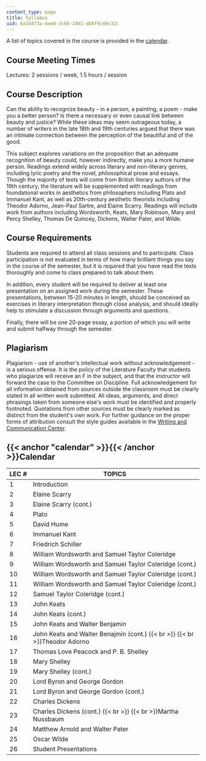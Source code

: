 ```yaml
---
content_type: page
title: Syllabus
uid: 6a3d473a-dae0-3c60-1841-db8f9c49c32c
---
```


A list of topics covered in the course is provided in the [calendar](#calendar).

Course Meeting Times
--------------------

Lectures: 2 sessions / week, 1.5 hours / session

Course Description
------------------

Can the ability to recognize beauty - in a person, a painting, a poem - make you a better person? Is there a necessary or even causal link between beauty and justice? While these ideas may seem outrageous today, a number of writers in the late 18th and 19th centuries argued that there was an intimate connection between the perception of the beautiful and of the good.

This subject explores variations on the proposition that an adequate recognition of beauty could, however indirectly, make you a more humane person. Readings extend widely across literary and non-literary genres, including lyric poetry and the novel, philosophical prose and essays. Though the majority of texts will come from British literary authors of the 19th century, the literature will be supplemented with readings from foundational works in aesthetics from philosophers including Plato and Immanuel Kant, as well as 20th-century aesthetic theorists including Theodor Adorno, Jean-Paul Sartre, and Elaine Scarry. Readings will include work from authors including Wordsworth, Keats, Mary Robinson, Mary and Percy Shelley, Thomas De Quincey, Dickens, Walter Pater, and Wilde.

Course Requirements
-------------------

Students are required to attend all class sessions and to participate. Class participation is not evaluated in terms of how many brilliant things you say in the course of the semester, but it is required that you have read the texts thoroughly and come to class prepared to talk about them.

In addition, every student will be required to deliver at least one presentation on an assigned work during the semester. These presentations, between 15-20 minutes in length, should be conceived as exercises in literary interpretation through close analysis, and should ideally help to stimulate a discussion through arguments and questions.

Finally, there will be one 20-page essay, a portion of which you will write and submit halfway through the semester.

Plagiarism
----------

Plagiarism - use of another's intellectual work without acknowledgement - is a serious offense. It is the policy of the Literature Faculty that students who plagiarize will receive an F in the subject, and that the instructor will forward the case to the Committee on Discipline. Full acknowledgement for all information obtained from sources outside the classroom must be clearly stated in all written work submitted. All ideas, arguments, and direct phrasings taken from someone else's work must be identified and properly footnoted. Quotations from other sources must be clearly marked as distinct from the student's own work. For further guidance on the proper forms of attribution consult the style guides available in the [Writing and Communication Center](http://web.mit.edu/writing/Center/).

{{< anchor "calendar" >}}{{< /anchor >}}Calendar
------------------------------------------------

| LEC # | TOPICS |
| --- | --- |
| 1 | Introduction |
| 2 | Elaine Scarry |
| 3 | Elaine Scarry (cont.) |
| 4 | Plato |
| 5 | David Hume |
| 6 | Immanuel Kant |
| 7 | Friedrich Schiller |
| 8 | William Wordsworth and Samuel Taylor Coleridge |
| 9 | William Wordsworth and Samuel Taylor Coleridge (cont.) |
| 10 | William Wordsworth and Samuel Taylor Coleridge (cont.) |
| 11 | William Wordsworth and Samuel Taylor Coleridge (cont.) |
| 12 | Samuel Taylor Coleridge (cont.) |
| 13 | John Keats |
| 14 | John Keats (cont.) |
| 15 | John Keats and Walter Benjamin |
| 16 | John Keats and Walter Benajmin (cont.)  {{< br >}}  {{< br >}}Theodor Adorno |
| 17 | Thomas Love Peacock and P. B. Shelley |
| 18 | Mary Shelley |
| 19 | Mary Shelley (cont.) |
| 20 | Lord Byron and George Gordon |
| 21 | Lord Byron and George Gordon (cont.) |
| 22 | Charles Dickens |
| 23 | Charles Dickens (cont.)  {{< br >}}  {{< br >}}Martha Nussbaum |
| 24 | Matthew Arnold and Walter Pater |
| 25 | Oscar Wilde |
| 26 | Student Presentations